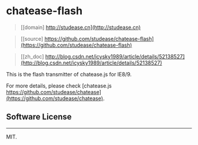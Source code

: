 # chatease-flash

> [[domain] http://studease.cn](http://studease.cn)

> [[source] https://github.com/studease/chatease-flash](https://github.com/studease/chatease-flash)

> [[zh_doc] http://blog.csdn.net/icysky1989/article/details/52138527](http://blog.csdn.net/icysky1989/article/details/52138527)

This is the flash transmitter of chatease.js for IE8/9.

For more details, please check [chatease.js https://github.com/studease/chatease](https://github.com/studease/chatease).


## Software License
-------------------

MIT.
